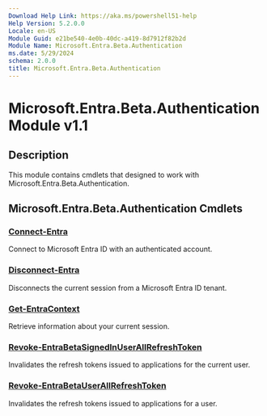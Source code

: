 ```yaml
---
Download Help Link: https://aka.ms/powershell51-help
Help Version: 5.2.0.0
Locale: en-US
Module Guid: e21be540-4e0b-40dc-a419-8d7912f82b2d
Module Name: Microsoft.Entra.Beta.Authentication
ms.date: 5/29/2024
schema: 2.0.0
title: Microsoft.Entra.Beta.Authentication
---
```

# Microsoft.Entra.Beta.Authentication Module v1.1

## Description

This module contains cmdlets that designed to work with Microsoft.Entra.Beta.Authentication.

## Microsoft.Entra.Beta.Authentication Cmdlets

### [Connect-Entra](Connect-Entra.md)

Connect to Microsoft Entra ID with an authenticated account.

### [Disconnect-Entra](Disconnect-Entra.md)

Disconnects the current session from a Microsoft Entra ID tenant.

### [Get-EntraContext](Get-EntraContext.md)

Retrieve information about your current session.

### [Revoke-EntraBetaSignedInUserAllRefreshToken](Revoke-EntraBetaSignedInUserAllRefreshToken.md)

Invalidates the refresh tokens issued to applications for the current user.

### [Revoke-EntraBetaUserAllRefreshToken](Revoke-EntraBetaUserAllRefreshToken.md)

Invalidates the refresh tokens issued to applications for a user.


